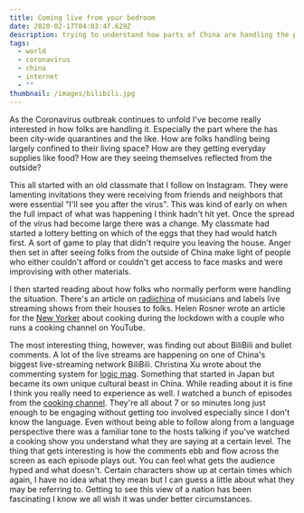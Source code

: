 ```yaml
---
title: Coming live from your bedroom
date: 2020-02-17T04:03:47.629Z
description: trying to understand how parts of China are handling the pandemic
tags:
  - world
  - coronavirus
  - china
  - internet
  - ""
thumbnail: /images/bilibili.jpg
---
```


As the Coronavirus outbreak continues to unfold I've become really interested in how folks are handling it. Especially the part where the has been city-wide quarantines and the like. How are folks handling being largely confined to their living space? How are they getting everyday supplies like food? How are they seeing themselves reflected from the outside?

This all started with an old classmate that I follow on Instagram. They were lamenting invitations they were receiving from friends and neighbors that were essential "I'll see you after the virus". This was kind of early on when the full impact of what was happening I think hadn't hit yet. Once the spread of the virus had become large there was a change. My classmate had started a lottery betting on which of the eggs that they had would hatch first. A sort of game to play that didn't require you leaving the house. Anger then set in after seeing folks from the outside of China make light of people who either couldn't afford or couldn't get access to face masks and were improvising with other materials.

I then started reading about how folks who normally perform were handling the situation. There's an article on [radiichina](https://radiichina.com/amidst-coronavirus-lockdown-musicians-in-china-livestream-the-party/ "radiichina") of musicians and labels live streaming shows from their houses to folks. Helen Rosner wrote an article for the [New Yorker](https://www.newyorker.com/culture/annals-of-gastronomy/a-couple-in-china-on-living-and-cooking-under-coronavirus-lockdown) about cooking during the lockdown with a couple who runs a cooking channel on YouTube.

The most interesting thing, however, was finding out about BiliBili and bullet comments. A lot of the live streams are happening on one of China's biggest live-streaming network BiliBili. Christina Xu wrote about the commenting system for [logic mag](https://logicmag.io/china/bullet-time/). Something that started in Japan but became its own unique cultural beast in China. While reading about it is fine I think you really need to experience as well. I watched a bunch of episodes from the [cooking channel](https://www.bilibili.com/bangumi/play/ep253276?spm_id_from=888.9748.b_4d3950465243517176.1). They're all about 7 or so minutes long just enough to be engaging without getting too involved especially since I don't know the language. Even without being able to follow along from a language perspective there was a familiar tone to the hosts talking if you've watched a cooking show you understand what they are saying at a certain level. The thing that gets interesting is how the comments ebb and flow across the screen as each episode plays out. You can feel what gets the audience hyped and what doesn't. Certain characters show up at certain times which again, I have no idea what they mean but I can guess a little about what they may be referring to. Getting to see this view of a nation has been fascinating I know we all wish it was under better circumstances.
